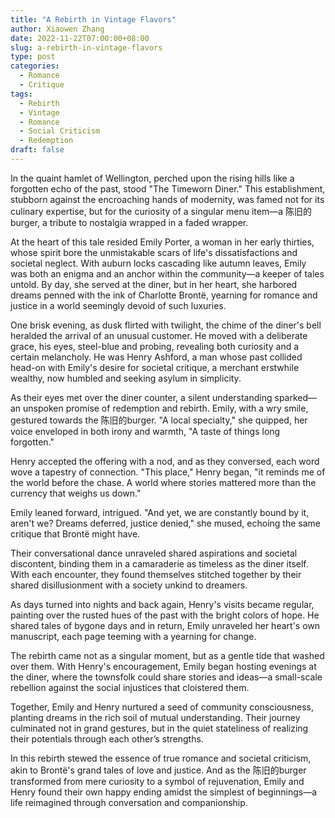 ```yaml
---
title: "A Rebirth in Vintage Flavors"
author: Xiaowen Zhang
date: 2022-11-22T07:00:00+08:00
slug: a-rebirth-in-vintage-flavors
type: post
categories:
  - Romance
  - Critique
tags:
  - Rebirth
  - Vintage
  - Romance
  - Social Criticism
  - Redemption
draft: false
---
```


In the quaint hamlet of Wellington, perched upon the rising hills like a forgotten echo of the past, stood "The Timeworn Diner." This establishment, stubborn against the encroaching hands of modernity, was famed not for its culinary expertise, but for the curiosity of a singular menu item—a 陈旧的burger, a tribute to nostalgia wrapped in a faded wrapper.

At the heart of this tale resided Emily Porter, a woman in her early thirties, whose spirit bore the unmistakable scars of life's dissatisfactions and societal neglect. With auburn locks cascading like autumn leaves, Emily was both an enigma and an anchor within the community—a keeper of tales untold. By day, she served at the diner, but in her heart, she harbored dreams penned with the ink of Charlotte Brontë, yearning for romance and justice in a world seemingly devoid of such luxuries.

One brisk evening, as dusk flirted with twilight, the chime of the diner's bell heralded the arrival of an unusual customer. He moved with a deliberate grace, his eyes, steel-blue and probing, revealing both curiosity and a certain melancholy. He was Henry Ashford, a man whose past collided head-on with Emily's desire for societal critique, a merchant erstwhile wealthy, now humbled and seeking asylum in simplicity.

As their eyes met over the diner counter, a silent understanding sparked—an unspoken promise of redemption and rebirth. Emily, with a wry smile, gestured towards the 陈旧的burger. "A local specialty," she quipped, her voice enveloped in both irony and warmth, "A taste of things long forgotten."

Henry accepted the offering with a nod, and as they conversed, each word wove a tapestry of connection. "This place," Henry began, "it reminds me of the world before the chase. A world where stories mattered more than the currency that weighs us down."

Emily leaned forward, intrigued. "And yet, we are constantly bound by it, aren't we? Dreams deferred, justice denied," she mused, echoing the same critique that Brontë might have.

Their conversational dance unraveled shared aspirations and societal discontent, binding them in a camaraderie as timeless as the diner itself. With each encounter, they found themselves stitched together by their shared disillusionment with a society unkind to dreamers.

As days turned into nights and back again, Henry's visits became regular, painting over the rusted hues of the past with the bright colors of hope. He shared tales of bygone days and in return, Emily unraveled her heart's own manuscript, each page teeming with a yearning for change.

The rebirth came not as a singular moment, but as a gentle tide that washed over them. With Henry's encouragement, Emily began hosting evenings at the diner, where the townsfolk could share stories and ideas—a small-scale rebellion against the social injustices that cloistered them.

Together, Emily and Henry nurtured a seed of community consciousness, planting dreams in the rich soil of mutual understanding. Their journey culminated not in grand gestures, but in the quiet stateliness of realizing their potentials through each other’s strengths.

In this rebirth stewed the essence of true romance and societal criticism, akin to Brontë's grand tales of love and justice. And as the 陈旧的burger transformed from mere curiosity to a symbol of rejuvenation, Emily and Henry found their own happy ending amidst the simplest of beginnings—a life reimagined through conversation and companionship.